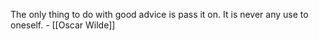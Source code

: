 
The only thing to do with good advice is pass it on.  It is never any use to oneself. - [[Oscar Wilde]]
